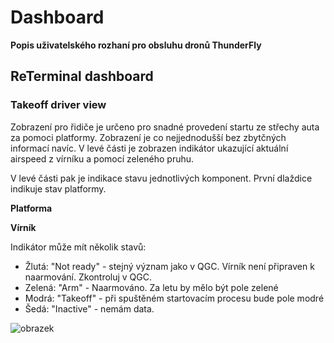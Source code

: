 # Dashboard 

__Popis uživatelského rozhaní pro obsluhu dronů ThunderFly__



## ReTerminal dashboard 


### Takeoff driver view

Zobrazení pro řidiče je určeno pro snadné provedení startu ze střechy auta za pomoci platformy. Zobrazení je co nejjednodušší bez zbytčných informací navíc. V levé části je zobrazen indikátor ukazující aktuální airspeed z vírníku a pomocí zeleného pruhu. 

V levé části pak je indikace stavu jednotlivých komponent. První dlaždice indikuje stav platformy. 


**Platforma**



**Vírník**

Indikátor může mít několik stavů: 

 * Žlutá: "Not ready" - stejný význam jako v QGC. Vírník není připraven k naarmování. Zkontroluj v QGC. 
 * Zelená: "Arm" - Naarmováno. Za letu by mělo být pole zelené
 * Modrá: "Takeoff" - při spuštěném startovacím procesu bude pole modré
 * Šedá: "Inactive" - nemám data. 


![obrazek](https://user-images.githubusercontent.com/5196729/167265046-1a38c656-e41a-4df0-9e77-c6866e08d222.png)

